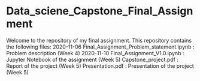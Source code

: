 # Data_sciene_Capstone_Final_Assignment
Welcome to the repository of my final assignment. This repository contains the following files:
2020-11-06 Final_Assignment_Problem_statement.ipynb : Problem description (Week 4)
2020-11-10 Final_Assignment_V1.0.ipynb              : Jupyter Notebook of the assignment (Week 5)
Capstone_project.pdf                                : Report of the project (Week 5)
Presentation.pdf                                    : Presentation of the project (Week 5)

